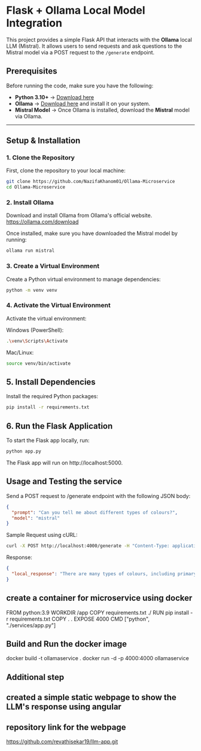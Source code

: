 # Flask + Ollama Local Model Integration

This project provides a simple Flask API that interacts with the **Ollama** local LLM (Mistral). It allows users to send requests and ask questions to the Mistral model via a POST request to the `/generate` endpoint. 

## **Prerequisites**
Before running the code, make sure you have the following:
- **Python 3.10+** → [Download here](https://www.python.org/downloads/)
- **Ollama** → [Download here](https://ollama.com/download) and install it on your system.
- **Mistral Model** → Once Ollama is installed, download the **Mistral** model via Ollama.

---

## **Setup & Installation**

### **1. Clone the Repository**
First, clone the repository to your local machine:
```bash
git clone https://github.com/NazifaKhanom01/Ollama-Microservice
cd Ollama-Microservice
```

### **2. Install Ollama**
Download and install Ollama from Ollama's official website. https://ollama.com/download

Once installed, make sure you have downloaded the Mistral model by running:
```bash
ollama run mistral
```

### **3. Create a Virtual Environment**
Create a Python virtual environment to manage dependencies:
```bash
python -m venv venv
```

### **4. Activate the Virtual Environment**
Activate the virtual environment:

Windows (PowerShell):
```bash
.\venv\Scripts\Activate
```
Mac/Linux:
```bash
source venv/bin/activate
```
## **5. Install Dependencies**
Install the required Python packages:

```bash
pip install -r requirements.txt
```

## **6. Run the Flask Application**
To start the Flask app locally, run:

```bash
python app.py
```

The Flask app will run on http://localhost:5000.

## Usage and Testing the service
Send a POST request to /generate endpoint with the following JSON body:
```json
{
  "prompt": "Can you tell me about different types of colours?",
  "model": "mistral"
}
```
Sample Request using cURL:
```bash
curl -X POST http://localhost:4000/generate -H "Content-Type: application/json" -d '{"prompt": "Can you tell me about different types of colours?", "model": "mistral"}'
```
Response:
```json
{
  "local_response": "There are many types of colours, including primary colours like red, blue, and yellow..."
}
```

## create a container for microservice using docker
FROM python:3.9
WORKDIR /app
COPY requirements.txt ./
RUN pip install -r requirements.txt
COPY . .
EXPOSE 4000
CMD ["python", "./services/app.py"]

## Build and Run the docker image
docker build -t ollamaservice .
docker run -d -p 4000:4000 ollamaservice

## Additional step
## created a simple static webpage to show the LLM's response using angular
## repository link for the webpage
https://github.com/revathisekar19/llm-app.git
